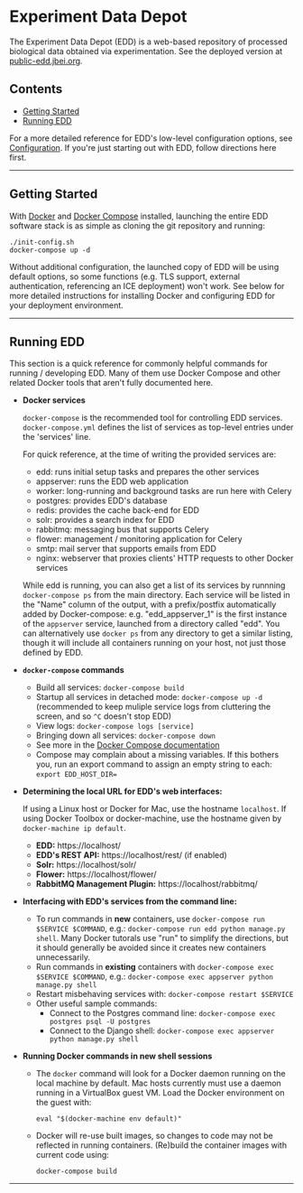 # Experiment Data Depot

The Experiment Data Depot (EDD) is a web-based repository of processed biological data obtained
via experimentation.  See the deployed version at [public-edd.jbei.org][1].

## Contents

* [Getting Started](#Getting_Started)
* [Running EDD](#Running_EDD)

For a more detailed reference for EDD's low-level configuration options, see [Configuration][4].
If you're just starting out with EDD, follow directions here first.

---------------------------------------------------------------------------------------------------

## Getting Started <a name="#Getting_Started"/>

With [Docker][2] and [Docker Compose][3] installed, launching the entire EDD software stack is as
simple as cloning the git repository and running:

    ./init-config.sh
    docker-compose up -d

Without additional configuration, the launched copy of EDD will be using default options, so some
functions (e.g. TLS support, external authentication, referencing an ICE deployment) won't work.
See below for more detailed instructions for installing Docker and configuring EDD for your
deployment environment.

---------------------------------------------------------------------------------------------------

## Running EDD <a name="#Running_EDD"/>

This section is a quick reference for commonly helpful commands for running / developing EDD. Many
of them use Docker Compose and other related Docker tools that aren't fully documented here.

* __Docker services__

  `docker-compose` is the recommended tool for controlling EDD services. `docker-compose.yml`
  defines the list of services as top-level entries under the 'services' line.

  For quick reference, at the time of writing the provided services are:
    * edd: runs initial setup tasks and prepares the other services
    * appserver: runs the EDD web application
    * worker: long-running and background tasks are run here with Celery
    * postgres: provides EDD's database
    * redis: provides the cache back-end for EDD
    * solr: provides a search index for EDD
    * rabbitmq: messaging bus that supports Celery
    * flower: management / monitoring application for Celery
    * smtp: mail server that supports emails from EDD
    * nginx: webserver that proxies clients' HTTP requests to other Docker services

  While edd is running, you can also get a list of its services by runnning `docker-compose ps`
  from the main directory. Each service will be listed in the "Name" column of the output, with a
  prefix/postfix automatically added by Docker-compose: e.g. "edd_appserver_1" is the first
  instance of the `appserver` service, launched from a directory called "edd". You can
  alternatively use `docker ps` from any directory to get a similar listing, though it will include
  all containers running on your host, not just those defined by EDD.

* __`docker-compose` commands__
   * Build all services:  `docker-compose build`
   * Startup all services in detached mode: `docker-compose up -d` (recommended to keep muliple
     service logs from cluttering the screen, and so `^C` doesn't stop EDD)
   * View logs: `docker-compose logs [service]`
   * Bringing down all services: `docker-compose down`
   * See more in the [Docker Compose documentation][3]
   * Compose may complain about a missing variables. If this bothers you, run an export
     command to assign an empty string to each: `export EDD_HOST_DIR=`

* __Determining the local URL for EDD's web interfaces:__

  If using a Linux host or Docker for Mac, use the hostname `localhost`. If using Docker Toolbox or
  docker-machine, use the hostname given by `docker-machine ip default`.
    * __EDD:__ https://localhost/
    * __EDD's REST API:__ https://localhost/rest/ (if enabled)
    * __Solr:__ https://localhost/solr/
    * __Flower:__ https://localhost/flower/
    * __RabbitMQ Management Plugin:__ https://localhost/rabbitmq/

* __Interfacing with EDD's services from the command line:__
   * To run commands in __new__ containers, use `docker-compose run $SERVICE $COMMAND`,
     e.g.: `docker-compose run edd python manage.py shell`. Many Docker tutorals use "run" to
   simplify the directions, but it should generally be avoided since it creates new containers
   unnecessarily.
   * Run commands in __existing__ containers with `docker-compose exec $SERVICE $COMMAND`,
     e.g.: `docker-compose exec appserver python manage.py shell`
   * Restart misbehaving services with:  `docker-compose restart $SERVICE`
   * Other useful sample commands:
       * Connect to the Postgres command line: `docker-compose exec postgres psql -U postgres`
       * Connect to the Django shell: `docker-compose exec appserver python manage.py shell`

* __Running Docker commands in new shell sessions__
    * The `docker` command will look for a Docker daemon running on the local machine by
      default. Mac hosts currently must use a daemon running in a VirtualBox guest VM. Load
      the Docker environment on the guest with:

          eval "$(docker-machine env default)"

    * Docker will re-use built images, so changes to code may not be reflected in running
      containers. (Re)build the container images with current code using:

          docker-compose build

---------------------------------------------------------------------------------------------------

[1]:    https://public-edd.jbei.org
[2]:    https://docker.io
[3]:    https://docs.docker.com/compose/overview/
[4]:    docs/Configuration.md